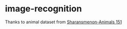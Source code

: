 # image-recognition

Thanks to animal dataset from [Sharansmenon-Animals 151](https://www.kaggle.com/datasets/sharansmenon/animals141)
